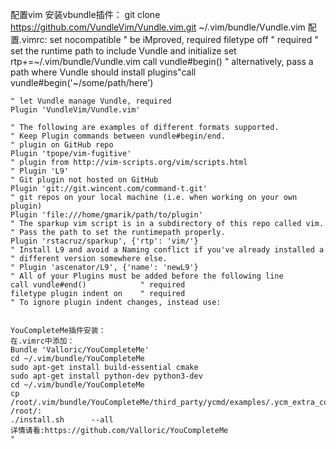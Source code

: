  配置vim
 安装vbundle插件：
 git clone https://github.com/VundleVim/Vundle.vim.git ~/.vim/bundle/Vundle.vim
 配置.vimrc:
 set nocompatible              " be iMproved, required
 filetype off                  " required
 " set the runtime path to include Vundle and initialize
 set rtp+=~/.vim/bundle/Vundle.vim
 call vundle#begin()
	" alternatively, pass a path where Vundle should install plugins"call vundle#begin('~/some/path/here')

	" let Vundle manage Vundle, required
	Plugin 'VundleVim/Vundle.vim'
	
	" The following are examples of different formats supported.
	" Keep Plugin commands between vundle#begin/end.
	" plugin on GitHub repo
	Plugin 'tpope/vim-fugitive'
	" plugin from http://vim-scripts.org/vim/scripts.html
	" Plugin 'L9'
	" Git plugin not hosted on GitHub
	Plugin 'git://git.wincent.com/command-t.git'
	" git repos on your local machine (i.e. when working on your own plugin)
	Plugin 'file:///home/gmarik/path/to/plugin'
	" The sparkup vim script is in a subdirectory of this repo called vim.
	" Pass the path to set the runtimepath properly.
	Plugin 'rstacruz/sparkup', {'rtp': 'vim/'}
	" Install L9 and avoid a Naming conflict if you've already installed a
	" different version somewhere else.
	" Plugin 'ascenator/L9', {'name': 'newL9'}
	" All of your Plugins must be added before the following line
	call vundle#end()            " required
	filetype plugin indent on    " required
	" To ignore plugin indent changes, instead use:
	
	
	YouCompleteMe插件安装：
	在.vimrc中添加：
	Bundle 'Valloric/YouCompleteMe'
	cd ~/.vim/bundle/YouCompleteMe
	sudo apt-get install build-essential cmake
	sudo apt-get install python-dev python3-dev
	cd ~/.vim/bundle/YouCompleteMe
	cp /root/.vim/bundle/YouCompleteMe/third_party/ycmd/examples/.ycm_extra_conf.py /root/:
	./install.sh      --all
	详情请看:https://github.com/Valloric/YouCompleteMe
	"
